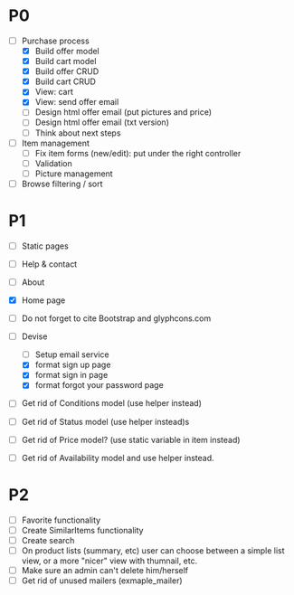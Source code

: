 # P0
- [ ] Purchase process
  - [x] Build offer model
  - [x] Build cart model
  - [x] Build offer CRUD
  - [x] Build cart CRUD
  - [x] View: cart
  - [x] View: send offer email
  - [ ] Design html offer email (put pictures and price)
  - [ ] Design html offer email (txt version)
  - [ ] Think about next steps

- [ ] Item management
  - [ ] Fix item forms (new/edit): put under the right controller
  - [ ] Validation
  - [ ] Picture management
- [ ] Browse filtering / sort

# P1
- [ ] Static pages
 - [ ] Help & contact
 - [ ] About
 - [x] Home page
 - [ ] Do not forget to cite Bootstrap and glyphcons.com

- [ ] Devise
  - [ ] Setup email service
  - [x] format sign up page
  - [x] format sign in page
  - [x] format forgot your password page

- [ ] Get rid of Conditions model (use helper instead)
- [ ] Get rid of Status model (use helper instead)s
- [ ] Get rid of Price model? (use static variable in item instead)
- [ ] Get rid of Availability model and use helper instead.

# P2
- [ ] Favorite functionality
- [ ] Create SimilarItems functionality
- [ ] Create search
- [ ] On product lists (summary, etc) user can choose between a simple list view, or a more "nicer" view with thumnail, etc.
- [ ] Make sure an admin can't delete him/herself
- [ ] Get rid of unused mailers (exmaple_mailer)
